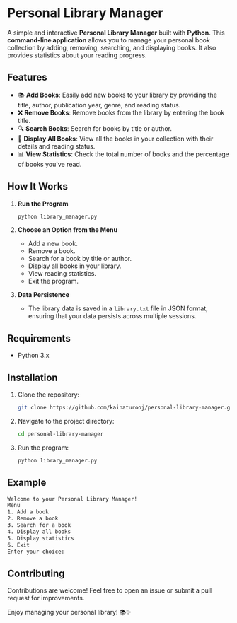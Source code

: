 # Personal Library Manager

A simple and interactive **Personal Library Manager** built with **Python**. This **command-line application** allows you to manage your personal book collection by adding, removing, searching, and displaying books. It also provides statistics about your reading progress.

## Features

- 📚 **Add Books**: Easily add new books to your library by providing the title, author, publication year, genre, and reading status.
- ❌ **Remove Books**: Remove books from the library by entering the book title.
- 🔍 **Search Books**: Search for books by title or author.
- 📖 **Display All Books**: View all the books in your collection with their details and reading status.
- 📊 **View Statistics**: Check the total number of books and the percentage of books you've read.

## How It Works

1. **Run the Program**
   ```bash
   python library_manager.py
   ```

2. **Choose an Option from the Menu**
   - Add a new book.
   - Remove a book.
   - Search for a book by title or author.
   - Display all books in your library.
   - View reading statistics.
   - Exit the program.

3. **Data Persistence**
   - The library data is saved in a `library.txt` file in JSON format, ensuring that your data persists across multiple sessions.

## Requirements

- Python 3.x

## Installation

1. Clone the repository:
   ```bash
   git clone https://github.com/kainaturooj/personal-library-manager.git
   ```
2. Navigate to the project directory:
   ```bash
   cd personal-library-manager
   ```
3. Run the program:
   ```bash
   python library_manager.py
   ```

## Example

```bash
Welcome to your Personal Library Manager!
Menu
1. Add a book
2. Remove a book
3. Search for a book
4. Display all books
5. Display statistics
6. Exit
Enter your choice:
```

## Contributing

Contributions are welcome! Feel free to open an issue or submit a pull request for improvements.




Enjoy managing your personal library! 📚✨

